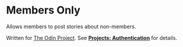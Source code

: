 # Members Only

Allows members to post stories about non-members.

Written for [The Odin Project](http://www.theodinproject.com/). See **[Projects: Authentication](https://www.theodinproject.com/courses/ruby-on-rails/lessons/authentication)** for details.
